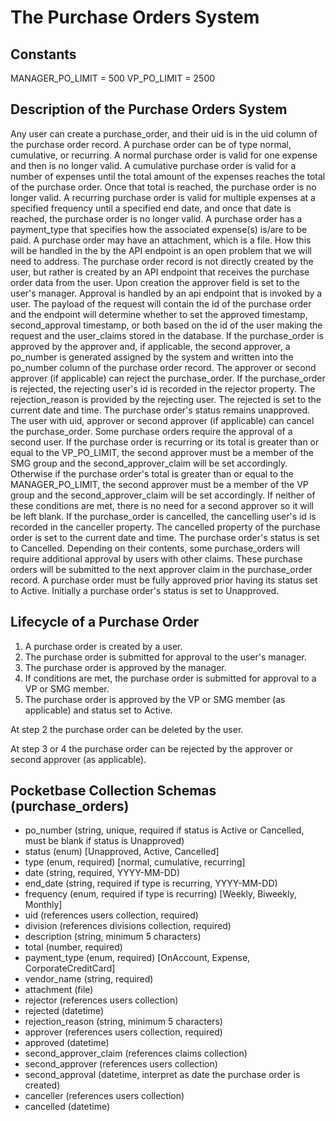 # The Purchase Orders System

## Constants

MANAGER_PO_LIMIT = 500
VP_PO_LIMIT = 2500

## Description of the Purchase Orders System

Any user can create a purchase_order, and their uid is in the uid column of the
purchase order record. A purchase order can be of type normal, cumulative, or
recurring. A normal purchase order is valid for one expense and then is no
longer valid. A cumulative purchase order is valid for a number of expenses
until the total amount of the expenses reaches the total of the purchase order.
Once that total is reached, the purchase order is no longer valid. A recurring
purchase order is valid for multiple expenses at a specified frequency until a
specified end date, and once that date is reached, the purchase order is no
longer valid. A purchase order has a payment_type that specifies how the
associated expense(s) is/are to be paid. A purchase order may have an
attachment, which is a file. How this will be handled in the by the API endpoint
is an open problem that we will need to address. The purchase order record is
not directly created by the user, but rather is created by an API endpoint that
receives the purchase order data from the user. Upon creation the approver field
is set to the user's manager. Approval is handled by an api endpoint that is
invoked by a user. The payload of the request will contain the id of the
purchase order and the endpoint will determine whether to set the approved
timestamp, second_approval timestamp, or both based on the id of the user making
the request and the user_claims stored in the database. If the purchase_order is
approved by the approver and, if applicable, the second approver, a po_number is
generated assigned by the system and written into the po_number column of the
purchase order record. The approver or second approver (if applicable) can
reject the purchase_order. If the purchase_order is rejected, the rejecting
user's id is recorded in the rejector property. The rejection_reason is provided
by the rejecting user. The rejected is set to the current date and time. The
purchase order's status remains unapproved. The user with uid, approver or
second approver (if applicable) can cancel the purchase_order. Some purchase
orders require the approval of a second user. If the purchase order is recurring
or its total is greater than or equal to the VP_PO_LIMIT, the second approver
must be a member of the SMG group and the second_approver_claim will be set
accordingly. Otherwise if the purchase order's total is greater than or equal to
the MANAGER_PO_LIMIT, the second approver must be a member of the VP group and
the second_approver_claim will be set accordingly. If neither of these
conditions are met, there is no need for a second approver so it will be left
blank. If the purchase_order is cancelled, the cancelling user's id is recorded
in the canceller property. The cancelled property of the purchase order is set
to the current date and time. The purchase order's status is set to Cancelled.
Depending on their contents, some purchase_orders will require additional
approval by users with other claims. These purchase orders will be submitted to
the next approver claim in the purchase_order record. A purchase order must be
fully approved prior having its status set to Active. Initially a purchase
order's status is set to Unapproved.

## Lifecycle of a Purchase Order

1. A purchase order is created by a user.
2. The purchase order is submitted for approval to the user's manager.
3. The purchase order is approved by the manager.
4. If conditions are met, the purchase order is submitted for approval to a VP
   or SMG member.
5. The purchase order is approved by the VP or SMG member (as applicable) and
   status set to Active.

At step 2 the purchase order can be deleted by the user.

At step 3 or 4 the purchase order can be rejected by the approver or second
approver (as applicable).

## Pocketbase Collection Schemas (purchase_orders)

- po_number (string, unique, required if status is Active or Cancelled, must be blank if status is Unapproved)
- status (enum) [Unapproved, Active, Cancelled]
- type (enum, required) [normal, cumulative, recurring]
- date (string, required, YYYY-MM-DD)
- end_date (string, required if type is recurring, YYYY-MM-DD)
- frequency (enum, required if type is recurring) [Weekly, Biweekly, Monthly]
- uid (references users collection, required)
- division (references divisions collection, required)
- description (string, minimum 5 characters)
- total (number, required)
- payment_type (enum, required) [OnAccount, Expense, CorporateCreditCard]
- vendor_name (string, required)
- attachment (file)
- rejector (references users collection)
- rejected (datetime)
- rejection_reason (string, minimum 5 characters)
- approver (references users collection, required)
- approved (datetime)
- second_approver_claim (references claims collection)
- second_approver (references users collection)
- second_approval (datetime, interpret as date the purchase order is created)
- canceller (references users collection)
- cancelled (datetime)
